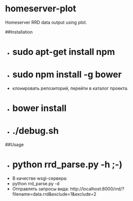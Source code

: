 # homeserver-plot
Homeserver RRD data output using plot.

##Installation
- # sudo apt-get install npm
- # sudo npm install -g bower
- клонировать репозиторий, перейти в каталог проекта.
- # bower install
- # ./debug.sh

##Usage
- # python rrd_parse.py -h ;-)
- В качестве wsgi-сервера:
 - python rrd_parse.py -d
 - Отправлять запросы вида: http://localhost:8000/rrd/?filename=data.rrd&exclude=1&exclude=2
